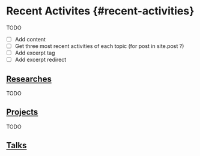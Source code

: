 # Recent Activites {#recent-activities}
TODO
- [ ] Add content
- [ ] Get three most recent activities of each topic (for post in site.post ?)
- [ ] Add excerpt tag
- [ ] Add excerpt redirect

## [Researches](/activities/researches.md)
TODO

## [Projects](/activities/projects.md)
TODO

## [Talks](/activities/talks.md)
